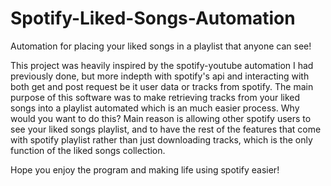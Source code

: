 # Spotify-Liked-Songs-Automation
Automation for placing your liked songs in a playlist that anyone can see!

This project was heavily inspired by the spotify-youtube automation I had previously done, but more indepth with spotify's api and interacting with both get and post request
be it user data or tracks from spotify. The main purpose of this software was to make retrieving tracks from your liked songs into a playlist automated which is an much easier process. Why would you want to do this? Main reason is allowing other spotify users to see your liked songs playlist, and to have the rest of the features that come with spotify playlist rather than just downloading tracks, which is the only function of the liked songs collection.

Hope you enjoy the program and making life using spotify easier!
